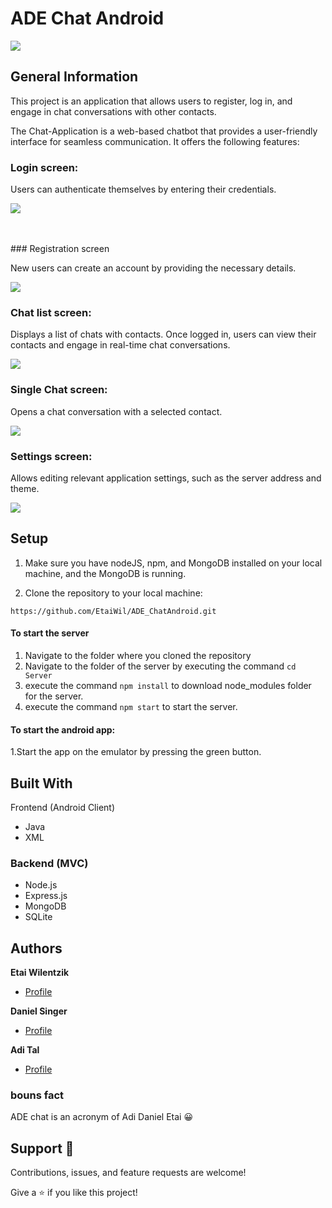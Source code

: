# ADE Chat Android

![](photos/logochat.jpg)


## General Information
This project is an application that  allows users to register, log in, and engage in chat conversations with other contacts.

The Chat-Application is a web-based chatbot that provides a user-friendly interface for seamless communication. It offers the following features:

### Login screen:
Users can authenticate themselves by entering their credentials.

![](photos/signIn.png)

<br>
<br> 
### Registration screen

New users can create an account by providing the necessary details.


![](photos/Register.png)

### Chat list screen:

Displays a list of chats with contacts. Once logged in, users can view their contacts and engage in real-time chat conversations.

![](photos/FriendsChat.png)

### Single Chat screen: 

Opens a chat conversation with a selected contact.

![](photos/ChatExample.png)

### Settings screen:
Allows editing relevant application settings, such as the server address and theme.

![](photos/SettingsScreen.png)
## Setup

1. Make sure you have nodeJS, npm, and MongoDB installed on your local machine, and the MongoDB is running.

2. Clone the repository to your local machine:
```
https://github.com/EtaiWil/ADE_ChatAndroid.git
 ```
  

#### To start the server
1. Navigate to the folder where you cloned the repository 
2. Navigate to the folder of the server by executing the command ``` cd Server ```
3. execute the command ``` npm install ``` to download node_modules folder for the server.
4. execute the command ``` npm start ``` to start the server.

#### To start the android app:
1.Start the app on the emulator by pressing the green button.



## Built With

Frontend (Android Client)

- Java
- XML




### Backend (MVC)
- Node.js
- Express.js
- MongoDB
- SQLite


## Authors

**Etai Wilentzik**
* [Profile](https://github.com/EtaiWil )
  <br>

**Daniel Singer**
- [Profile](https://github.com/DanielSInger1 )

**Adi Tal**
- [Profile](https://github.com/adital2512 )

### bouns fact ### 
ADE chat is an acronym of Adi Daniel Etai 😀


## Support 🤝

Contributions, issues, and feature requests are welcome!

Give a ⭐️ if you like this project!

